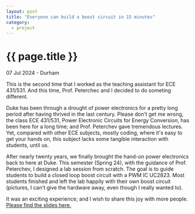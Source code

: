 ```yaml
---
layout: post
title: "Everyone can build a boost circuit in 15 minutes"
category: 
  - project
---
```


{{ page.title }}
================

<p class="meta">07 Jul 2024 - Durham</p>

This is the second time that I worked as the teaching assistant for ECE 431/531. And this time, Prof. Peterchec and I decided to do someting different. 

Duke has been through a drought of power electronics for a pretty long period after having thrived in the last century. Please don't get me wrong, the class ECE 431/531, Power Electronic Circuits for Energy Conversion, has been here for a long time; and Prof. Peterchev gave tremendous lectures. 
Yet, compared with other ECE subjects, mostly coding, where it's easy to get your hands on, this subject lacks some tangible interaction with students, until us. 

After nearly twenty years, we finally brought the hand-on power electronics back to here at Duke. This semester (Spring 24), with the guidance of Prof. Peterchev, I designed a lab session from scratch. The goal is to guide students to build a closed loop boost circuit with a PWM IC UC2823. Most students finished and left the lab happily with their own boost circuit (pictures, I can't give the hardware away, even though I really wanted to). 

It was an exciting experience; and I wish to share this joy with more people.
<a href="/assets/lab_session_ece_31_531_duke.pdf">Please find the slides here.</a>
